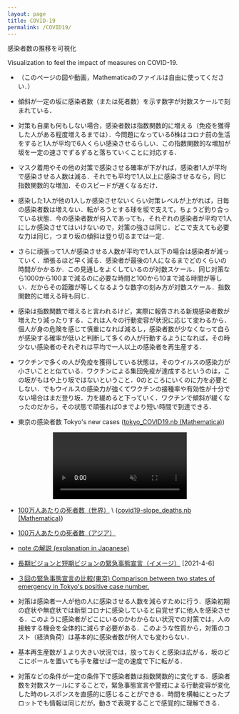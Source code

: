 ```yaml
---
layout: page
title: COVID-19
permalink: /COVID19/
---
```


感染者数の推移を可視化 

Visualization to feel the impact of measures on COVID-19.

- （このページの図や動画，Mathematicaのファイルは自由に使ってください．）

- 傾斜が一定の坂に感染者数（または死者数）を示す数字が対数スケールで刻まれている．

- 対策も自粛も何もしない場合，感染者数は指数関数的に増える（免疫を獲得した人がある程度増えるまでは）．今問題になっているδ株はコロナ前の生活をすると1人が平均で6人くらい感染させるらしい．この指数関数的な増加が坂を一定の速さでずるずると落ちていくことに対応する．

- マスク着用やその他の対策で感染させる確率が下がれば，感染者1人が平均で感染させる人数は減る．それでも平均で1人以上に感染させるなら，同じ指数関数的な増加．そのスピードが遅くなるだけ．

- 感染した1人が他の1人しか感染させないくらい対策レベルが上がれば，日毎の感染者数は増えない．転がろうとする球を坂で支えて，ちょうど釣り合っている状態．今の感染者数が何人であっても，それぞれの感染者が平均で1人にしか感染させてはいけないので，対策の強さは同じ．どこで支えても必要な力は同じ，つまり坂の傾斜は登り切るまでは一定．

- さらに頑張って1人が感染させる人数が平均で1人以下の場合は感染者が減っていく．頑張るほど早く減る．感染者が最後の1人になるまでどのくらいの時間がかかるか．この見通しをよくしているのが対数スケール．同じ対策なら1000から100まで減るのに必要な時間と100から10まで減る時間が等しい．だからその距離が等しくなるような数字の刻み方が対数スケール．指数関数的に増える時も同じ．

- 感染は指数関数で増えると言われるけど，実際に報告される新規感染者数が増えたり減ったりする．これは人々の行動変容が状況に応じて変わるから．個人が身の危険を感じて慎重になれば減るし，感染者数が少なくなって自らが感染する確率が低いと判断して多くの人が行動するようになれば，その時少ない感染者のそれぞれは平均で一人以上の感染者を再生産する．

- ワクチンで多くの人が免疫を獲得している状態は，そのウイルスの感染力が小さいことと似ている．ワクチンによる集団免疫が達成するというのは，この坂がもはや上り坂ではないということ．0のところにいくのに力を必要としない．でもウイルスの感染力が強くてワクチンの接種率や有効性が十分でない場合はまだ登り坂．力を緩めると下っていく．ワクチンで傾斜が緩くなったのだから，その状態で頑張れば0までより短い時間で到達できる．



- 東京の感染者数 Tokyo's new cases ([tokyo_COVID19.nb (Mathematica)](/assets/misc/tokyo_COVID19.nb))

<center>
<video muted autoplay controls>
    <source src="/assets/movie/Tokyo_new_cases.mp4" type="video/mp4">
</video>
</center>

- [100万人あたりの死者数（世界）](/assets/movie/world_death_per_M.mp4) \\
 ([covid19-slope_deaths.nb (Mathematica)](/assets/misc/covid19-slope_deaths.nb))

- [100万人あたりの死者数（アジア）](/assets/movie/asia_death_per_M.mp4)

- [note の解説 (explanation in Japanese)](https://note.com/ryseto/n/n432fcc37c992)


- [長期ビジョンと短期ビジョンの緊急事態宣言（イメージ）](/assets/img/zerocovid3.jpg) [2021-4-6]

- [３回の緊急事態宣言の比較(東京) Comparison between two states of emergency in Tokyo's positive case number.](/assets/movie/tokyo.gif)

- 対策は感染者一人が他の人に感染させる人数を減らすために行う．感染初期の症状や無症状では新型コロナに感染していると自覚せずに他人を感染させる．このように感染者がどこにいるのかわからない状況での対策では，人の接触する機会を全体的に減らす必要がある．このような性質から，対策のコスト（経済負荷）は基本的に感染者数が何人でも変わらない．

- 基本再生産数が１より大きい状況では，放っておくと感染は広がる．坂のどこにボールを置いても手を離せば一定の速度で下に転がる．


- 対策などの条件が一定の条件下で感染者数は指数関数的に変化する．感染者数を対数スケールにすることで，緊急事態宣言や警戒による行動変容が変化した時のレスポンスを直感的に感じることができる．時間を横軸にとったプロットでも情報は同じだが，動きで表現することで感覚的に理解できる．

